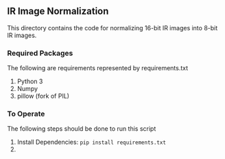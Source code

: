 ## IR Image Normalization 

This directory contains the code for normalizing 16-bit IR images into 8-bit IR images. 

### Required Packages
The following are requirements represented by requirements.txt
1. Python 3
1. Numpy
1. pillow (fork of PIL)

### To Operate
The following steps should be done to run this script
1. Install Dependencies: `pip install requirements.txt`
1. 